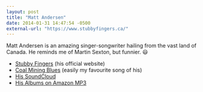 ```yaml
---
layout: post
title: "Matt Andersen"
date: 2014-01-31 14:47:54 -0500
external-url: "https://www.stubbyfingers.ca/"
---
```


Matt Andersen is an amazing singer-songwriter hailing from the vast land of
Canada. He reminds me of Martin Sexton, but funnier. :smiley:

- [Stubby Fingers](https://www.stubbyfingers.ca/) (his official website)
- [Coal Mining Blues](https://www.youtube.com/watch?v=fYqeOU5WQsk&list=RDjLsye_LJ_Ks) (easily my favourite song of his)
- [His SoundCloud](https://soundcloud.com/stubbyfingers)
- [His Albums on Amazon MP3](https://www.amazon.com/s/?ie=UTF8&field-artist=Matt+Andersen&search-alias=music)
